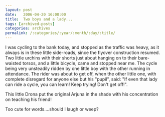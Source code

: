```yaml
---
layout: post
date:	2006-04-20 16:00:00
title:  Two boys and a lady...
tags: [archived-posts]
categories: archives
permalink: /:categories/:year/:month/:day/:title/
---
```

I was cycling to the bank today, and stopped as the traffic was heavy, as it always is in these little side-roads, since the flyover construction resumed. Two little urchins with their shorts just about hanging on to their bare-waisted torsos, and a little bicycle, came and stopped near me. The cycle being very unsteadily ridden by one little boy with the other running in attendance. The rider was about to get off, when the other little one, with complete disregard for anyone else but his "pupil", said: "If even that lady can ride a cycle, you can learn! Keep trying! Don't get off!".

This little Drona put the original Arjuna in the shade with his concentration on teaching his friend!

Too cute for words....should I laugh or weep?
